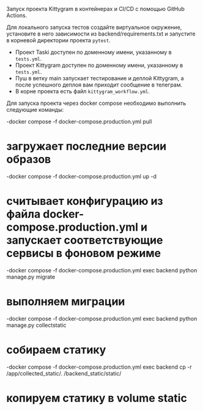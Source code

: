 Запуск проекта Kittygram в контейнерах и CI/CD с помощью GitHub Actions.

Для локального запуска тестов создайте виртуальное окружение, установите в него зависимости из backend/requirements.txt и запустите в корневой директории проекта `pytest`.

- Проект Taski доступен по доменному имени, указанному в `tests.yml`.
- Проект Kittygram доступен по доменному имени, указанному в `tests.yml`.
- Пуш в ветку main запускает тестирование и деплой Kittygram, а после успешного деплоя вам приходит сообщение в телеграм.
- В корне проекта есть файл `kittygram_workflow.yml`.

Для запуска проекта через docker compose необходимо выполнить следующие команды:

-docker compose -f docker-compose.production.yml pull
# загружает последние версии образов
-docker compose -f docker-compose.production.yml up -d
# считывает конфигурацию из файла docker-compose.production.yml и запускает соответствующие сервисы в фоновом режиме
-docker compose -f docker-compose.production.yml exec backend python manage.py migrate
# выполняем миграции
-docker compose -f docker-compose.production.yml exec backend python manage.py collectstatic
# собираем статику
-docker compose -f docker-compose.production.yml exec backend cp -r /app/collected_static/. /backend_static/static/
# копируем статику в volume static
